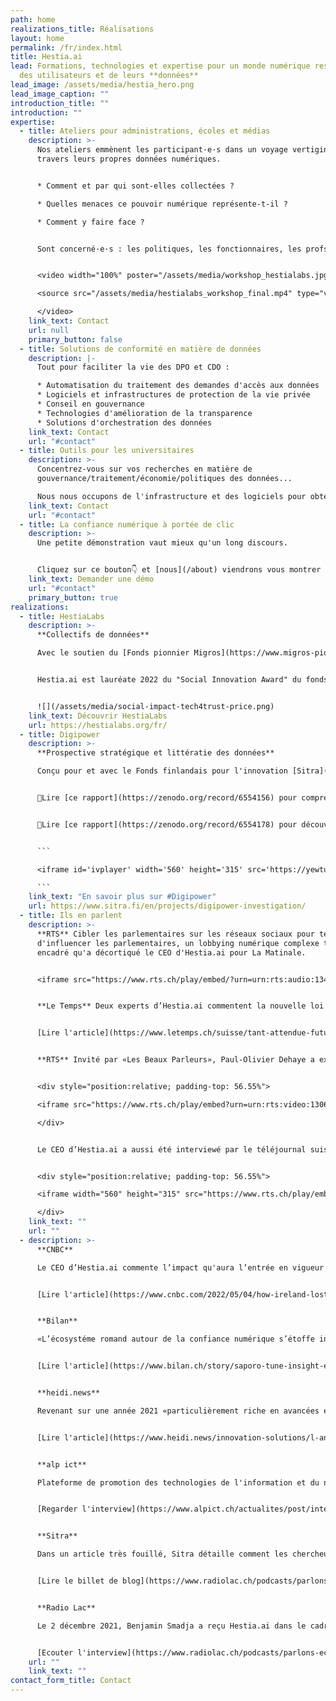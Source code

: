 ```yaml
---
path: home
realizations_title: Réalisations
layout: home
permalink: /fr/index.html
title: Hestia.ai
lead: Formations, technologies et expertise pour un monde numérique respectueux
  des utilisateurs et de leurs **données**
lead_image: /assets/media/hestia_hero.png
lead_image_caption: ""
introduction_title: ""
introduction: ""
expertise:
  - title: Ateliers pour administrations, écoles et médias
    description: >-
      Nos ateliers emmènent les participant·e·s dans un voyage vertigineux à
      travers leurs propres données numériques.


      * Comment et par qui sont-elles collectées ?

      * Quelles menaces ce pouvoir numérique représente-t-il ?

      * Comment y faire face ?


      Sont concerné·e·s : les politiques, les fonctionnaires, les profs, les élèves et les journalistes.


      <video width="100%" poster="/assets/media/workshop_hestialabs.jpg"  controls>

      <source src="/assets/media/hestialabs_workshop_final.mp4" type="video/mp4">

      </video>
    link_text: Contact
    url: null
    primary_button: false
  - title: Solutions de conformité en matière de données
    description: |-
      Tout pour faciliter la vie des DPO et CDO :

      * Automatisation du traitement des demandes d'accès aux données
      * Logiciels et infrastructures de protection de la vie privée
      * Conseil en gouvernance
      * Technologies d'amélioration de la transparence
      * Solutions d'orchestration des données
    link_text: Contact
    url: "#contact"
  - title: Outils pour les universitaires
    description: >-
      Concentrez-vous sur vos recherches en matière de
      gouvernance/traitement/économie/politiques des données...

      Nous nous occupons de l'infrastructure et des logiciels pour obtenir, sécuriser, traiter et visualiser les données dont vous avez besoin, dans le plus grand respect de ceux qui les produisent.
    link_text: Contact
    url: "#contact"
  - title: La confiance numérique à portée de clic
    description: >-
      Une petite démonstration vaut mieux qu'un long discours.


      Cliquez sur ce bouton👇 et [nous](/about) viendrons vous montrer de quoi nous sommes capables.
    link_text: Demander une démo
    url: "#contact"
    primary_button: true
realizations:
  - title: HestiaLabs
    description: >-
      **Collectifs de données**

      Avec le soutien du [Fonds pionnier Migros](https://www.migros-pionierfonds.ch/fr/pionniers/hestialabs), le projet [HestiaLabs](https://hestialabs.org/fr/) rend nos données exploitables à des fins de progrès social, via des collectifs "bottom-up" qui s'intéressent aux données de mobilité, aux travailleurs des plateformes, aux [utilisateurs d'applis de rencontre](https://dating-privacy.hestialabs.org/en/), à la littératie des données et à [l'économie de l'attention](https://eyeballs.hestialabs.org/en/).


      Hestia.ai est lauréate 2022 du "Social Innovation Award" du fonds Herbert & Audrey Rosenfield parmi les 12 entreprises sélectionnées pour participer au [programme Tech4Trust de la Trust Valley](https://trustvalley.swiss/tech4trust/).


      ![](/assets/media/social-impact-tech4trust-price.png)
    link_text: Découvrir HestiaLabs
    url: https://hestialabs.org/fr/
  - title: Digipower
    description: >-
      **Prospective stratégique et littératie des données**

      Conçu pour et avec le Fonds finlandais pour l'innovation [Sitra](https://www.sitra.fi/en/), l'enquête Digipower est un programme de littératie des données pour hauts fonctionnaires et dirigeants, basé sur l'analyse de leurs propres données. 


      📕Lire [ce rapport](https://zenodo.org/record/6554156) pour comprendre l'influence des données sur la distribution des pouvoirs économique et politique.


      📗Lire [ce rapport](https://zenodo.org/record/6554178) pour découvrir comment nous auditons l'économie numérique grâce à l'accès aux données personnelles.


      ```

      <iframe id='ivplayer' width='560' height='315' src='https://yewtu.be/embed/fOfEo9YKvBs?t=5' style='border:none;'></iframe>

      ```
    link_text: "En savoir plus sur #Digipower"
    url: https://www.sitra.fi/en/projects/digipower-investigation/
  - title: Ils en parlent
    description: >-
      **RTS** Cibler les parlementaires sur les réseaux sociaux pour tenter
      d'influencer les parlementaires, un lobbying numérique complexe très peu
      encadré qu'a décortiqué le CEO d'Hestia.ai pour La Matinale.


      <iframe src="https://www.rts.ch/play/embed/?urn=urn:rts:audio:13450645" width="392" height="58" frameborder="0" allowfullscreen="true" allow="fullscreen; geolocation *; autoplay; encrypted-media" name="La Matinale"></iframe>


      **Le Temps** Deux experts d’Hestia.ai commentent la nouvelle loi suisse sur la protection des données et invitent les entreprises à réagir avant son entrée en vigueur le 1er septembre 2023.


      [Lire l'article](https://www.letemps.ch/suisse/tant-attendue-future-loi-protection-donnees-divise-experts)


      **RTS** Invité par «Les Beaux Parleurs», Paul-Olivier Dehaye a expliqué à Jonas Schneiter pourquoi la maitrise des données est «une nouvelle manière de faire de la politique» devant une Micheline Calmy-Rey déconcertée


      <div style="position:relative; padding-top: 56.55%">

      <iframe src="https://www.rts.ch/play/embed?urn=urn:rts:video:13060016&startTime=3465&subdivisions=false" allowfullscreen style="position:absolute;top:0;left:0;width:100%;height:100%;"></iframe>

      </div>


      Le CEO d’Hestia.ai a aussi été interviewé par le téléjournal suisse sur la liberté d’expression promise par Elon Musk suite à son annonce du rachat de Twitter.


      <div style="position:relative; padding-top: 56.55%">

      <iframe width="560" height="315" src="https://www.rts.ch/play/embed?urn=urn:rts:video:13064649&startTime=1260&subdivisions=false" allowfullscreen style="position:absolute;top:0;left:0;width:100%;height:100%;"></iframe>

      </div>
    link_text: ""
    url: ""
  - description: >-
      **CNBC**

      Le CEO d’Hestia.ai commente l’impact qu'aura l’entrée en vigueur des Digital market act et Digital service act européens sur les relations entre l’Irelande et les géants du web.


      [Lire l'article](https://www.cnbc.com/2022/05/04/how-ireland-lost-its-chance-to-become-big-techs-super-regulator.html)


      **Bilan**

      «L’écosystéme romand autour de la confiance numérique s’étoffe indéniablement» écrit Bilan. Avec ses formations sur les données et leur monétisation, Hestia.ai en est l’une des figures de proue.


      [Lire l'article](https://www.bilan.ch/story/saporo-tune-insight-et-proddaft-primees-par-la-trust-valley-lemanique-792567715627)


      **heidi.news**

      Revenant sur une année 2021 «particulièrement riche en avancées en matière de protection de la vie privée numérique», heidi.news a interrogé le PDG d'Hestia.ai pour envisager une année 2022 qui sera «cruciale pour la préservation de la vie privée.» 


      [Lire l'article](https://www.heidi.news/innovation-solutions/l-annee-2022-sera-cruciale-pour-la-preservation-de-la-vie-privee)


      **alp ict**

      Plateforme de promotion des technologies de l'information et du numérique en Suisse occidentale, alp ict s'est intéressé aux activités d'Hestia.ai et d'HestiaLabs dans sa newsletter vidéo de novembre 2021.


      [Regarder l'interview](https://www.alpict.ch/actualites/post/interview-de-charles-foucault-dumas-hestialabs)


      **Sitra**

      Dans un article très fouillé, Sitra détaille comment les chercheurs d'Hestia.ai coachent les décideurs·euses participant à l'enquête Digipower à « prendre le contrôle de leur propre vie numérique. »


      [Lire le billet de blog](https://www.radiolac.ch/podcasts/parlons-economie-02122021-1422-143007/)


      **Radio Lac**

      Le 2 décembre 2021, Benjamin Smadja a reçu Hestia.ai dans le cadre de son émission Parlons économie, en partenariat avec la Chambre de commerce, d'industrie et des services de Genève.


      [Ecouter l'interview](https://www.radiolac.ch/podcasts/parlons-economie-02122021-1422-143007/)
    url: ""
    link_text: ""
contact_form_title: Contact
---
```

